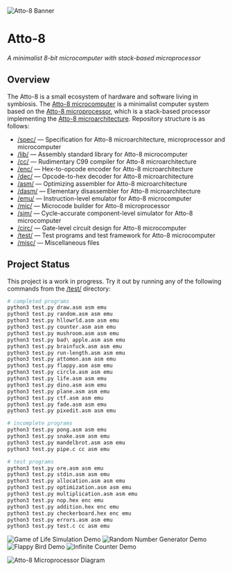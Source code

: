 ![Atto-8 Banner](misc/assets/banner.png)

# Atto-8

_A minimalist 8-bit microcomputer with stack-based microprocessor_

## Overview

The Atto-8 is a small ecosystem of hardware and software living in symbiosis. The [Atto-8 microcomputer](spec/microcomputer.md) is a minimalist computer system based on the [Atto-8 microprocessor](spec/microprocessor.md), which is a stack-based processor implementing the [Atto-8 microarchitecture](spec/microarchitecture.md). Repository structure is as follows:

- [/spec/](spec/) &mdash; Specification for Atto-8 microarchitecture, microprocessor and microcomputer
- [/lib/](lib/) &mdash; Assembly standard library for Atto-8 microcomputer
- [/cc/](cc/) &mdash; Rudimentary C99 compiler for Atto-8 microarchitecture
- [/enc/](enc/) &mdash; Hex-to-opcode encoder for Atto-8 microarchitecture
- [/dec/](dec/) &mdash; Opcode-to-hex decoder for Atto-8 microarchitecture
- [/asm/](asm/) &mdash; Optimizing assembler for Atto-8 microarchitecture
- [/dasm/](dasm/) &mdash; Elementary disassembler for Atto-8 microarchitecture
- [/emu/](emu/) &mdash; Instruction-level emulator for Atto-8 microcomputer
- [/mic/](mic/) &mdash; Microcode builder for Atto-8 microprocessor
- [/sim/](sim/) &mdash; Cycle-accurate component-level simulator for Atto-8 microcomputer
- [/circ/](circ/) &mdash; Gate-level circuit design for Atto-8 microcomputer
- [/test/](test/) &mdash; Test programs and test framework for Atto-8 microcomputer
- [/misc/](misc/) &mdash; Miscellaneous files

## Project Status

This project is a work in progress. Try it out by running any of the following commands from the [/test/](test/) directory:

```bash
# completed programs
python3 test.py draw.asm asm emu
python3 test.py random.asm asm emu
python3 test.py hllowrld.asm asm emu
python3 test.py counter.asm asm emu
python3 test.py mushroom.asm asm emu
python3 test.py bad\ apple.asm asm emu
python3 test.py brainfuck.asm asm emu
python3 test.py run-length.asm asm emu
python3 test.py attomon.asm asm emu
python3 test.py flappy.asm asm emu
python3 test.py circle.asm asm emu
python3 test.py life.asm asm emu
python3 test.py dino.asm asm emu
python3 test.py plane.asm asm emu
python3 test.py ctf.asm asm emu
python3 test.py fade.asm asm emu
python3 test.py pixedit.asm asm emu

# incomplete programs
python3 test.py pong.asm asm emu
python3 test.py snake.asm asm emu
python3 test.py mandelbrot.asm asm emu
python3 test.py pipe.c cc asm emu

# test programs
python3 test.py ore.asm asm emu
python3 test.py stdin.asm asm emu
python3 test.py allocation.asm asm emu
python3 test.py optimization.asm asm emu
python3 test.py multiplication.asm asm emu
python3 test.py nop.hex enc emu
python3 test.py addition.hex enc emu
python3 test.py checkerboard.hex enc emu
python3 test.py errors.asm asm emu
python3 test.py test.c cc asm emu
```

![Game of Life Simulation Demo](misc/assets/life.gif) ![Random Number Generator Demo](misc/assets/random.gif) ![Flappy Bird Demo](misc/assets/flappy.gif) ![Infinite Counter Demo](misc/assets/counter.gif)

![Atto-8 Microprocessor Diagram](misc/assets/microprocessor.png)
